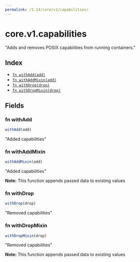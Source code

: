 ```yaml
---
permalink: /1.14/core/v1/capabilities/
---
```


# core.v1.capabilities

"Adds and removes POSIX capabilities from running containers."

## Index

* [`fn withAdd(add)`](#fn-withadd)
* [`fn withAddMixin(add)`](#fn-withaddmixin)
* [`fn withDrop(drop)`](#fn-withdrop)
* [`fn withDropMixin(drop)`](#fn-withdropmixin)

## Fields

### fn withAdd

```ts
withAdd(add)
```

"Added capabilities"

### fn withAddMixin

```ts
withAddMixin(add)
```

"Added capabilities"

**Note:** This function appends passed data to existing values

### fn withDrop

```ts
withDrop(drop)
```

"Removed capabilities"

### fn withDropMixin

```ts
withDropMixin(drop)
```

"Removed capabilities"

**Note:** This function appends passed data to existing values